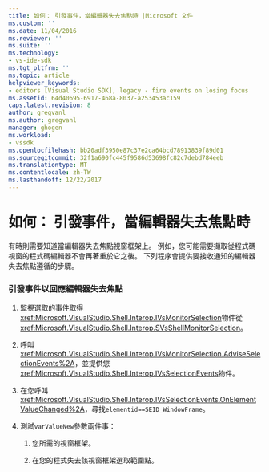```yaml
---
title: 如何： 引發事件，當編輯器失去焦點時 |Microsoft 文件
ms.custom: ''
ms.date: 11/04/2016
ms.reviewer: ''
ms.suite: ''
ms.technology:
- vs-ide-sdk
ms.tgt_pltfrm: ''
ms.topic: article
helpviewer_keywords:
- editors [Visual Studio SDK], legacy - fire events on losing focus
ms.assetid: 64d40695-6917-468a-8037-a253453ac159
caps.latest.revision: 8
author: gregvanl
ms.author: gregvanl
manager: ghogen
ms.workload:
- vssdk
ms.openlocfilehash: bb20adf3950e87c37e2ca64bcd78913839f89d01
ms.sourcegitcommit: 32f1a690fc445f9586d53698fc82c7debd784eeb
ms.translationtype: MT
ms.contentlocale: zh-TW
ms.lasthandoff: 12/22/2017
---
```

# <a name="how-to-fire-events-when-the-editor-loses-focus"></a>如何： 引發事件，當編輯器失去焦點時
有時則需要知道當編輯器失去焦點視窗框架上。 例如，您可能需要擷取從程式碼視窗的程式碼編輯器不會再著重於它之後。 下列程序會提供要接收通知的編輯器失去焦點遵循的步驟。  
  
### <a name="to-fire-an-event-in-response-to-an-editor-losing-focus"></a>引發事件以回應編輯器失去焦點  
  
1.  監視選取的事件取得<xref:Microsoft.VisualStudio.Shell.Interop.IVsMonitorSelection>物件從<xref:Microsoft.VisualStudio.Shell.Interop.SVsShellMonitorSelection>。  
  
2.  呼叫<xref:Microsoft.VisualStudio.Shell.Interop.IVsMonitorSelection.AdviseSelectionEvents%2A>，並提供您<xref:Microsoft.VisualStudio.Shell.Interop.IVsSelectionEvents>物件。  
  
3.  在您呼叫<xref:Microsoft.VisualStudio.Shell.Interop.IVsSelectionEvents.OnElementValueChanged%2A>，尋找`elementid==SEID_WindowFrame`。  
  
4.  測試`varValueNew`參數兩件事：  
  
    1.  您所需的視窗框架。  
  
    2.  在您的程式失去該視窗框架選取範圍點。